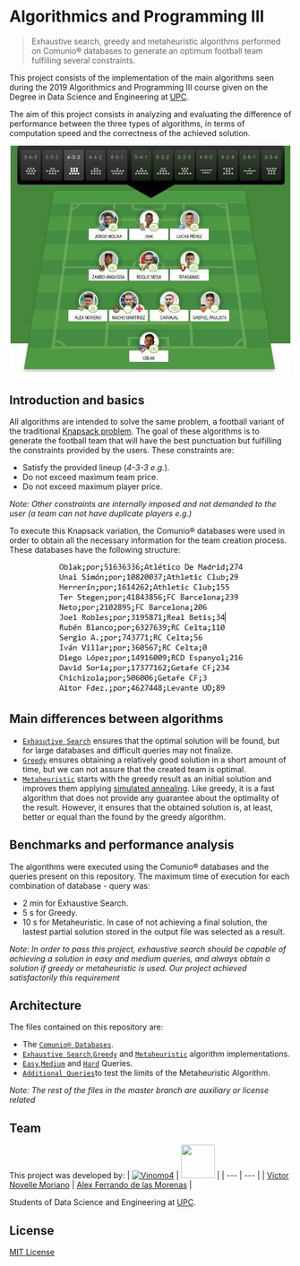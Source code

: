 # Algorithmics and Programming III

>Exhaustive search, greedy and metaheuristic algorithms performed on Comunio® databases to generate an optimum football team fulfilling several constraints.

This project consists of the implementation of the main algorithms seen during the 2019 Algorithmics and Programming III course given on the Degree in Data Science and Engineering at [UPC](https://www.upc.edu/ca).

The aim of this project consists in analyzing and evaluating the difference of performance between the three types of algorithms, in terms of computation speed and the correctness of the achieved solution.

<p align="center">
  <img src='README Images/comunio.jpg'/ width = 500>
</p>

## Introduction and basics

All algorithms are intended to solve the same problem, a football variant of the traditional [Knapsack problem](https://en.wikipedia.org/wiki/Knapsack_problem).
The goal of these algorithms is to generate the football team that will have the best punctuation but fulfilling the constraints provided by the users. These constraints are:

* Satisfy the provided lineup (*4-3-3 e.g.*).
* Do not exceed maximum team price.
* Do not exceed maximum player price.

*Note: Other constraints are internally imposed and not demanded to the user (a team can not have duplicate players e.g.)*

To execute this Knapsack variation, the Comunio® databases were used in order to obtain all the necessary information for the team creation process.
These databases have the following structure:

<p align="center">
  <img src='README Images/database_structure.png'/>
</p>

## Main differences between algorithms

* [`Exhasutive Search`](./exhaustive_search.cc) ensures that the optimal solution will be found, but for large databases and difficult queries may not finalize.
* [`Greedy`](./greedy.cc) ensures obtaining a relatively good solution in a short amount of time, but we can not assure that the created team is optimal.
* [`Metaheuristic`](./metaheuristic.cc) starts with the greedy result as an initial solution and improves them applying [simulated annealing](https://en.wikipedia.org/wiki/Simulated_annealing). Like greedy, it is a fast algorithm that does not provide any guarantee about the optimality of the result. However, it ensures that the obtained solution is, at least, better or equal than the found by the greedy algorithm.

## Benchmarks and performance analysis

The algorithms were executed using the Comunio® databases and the queries present on this repository. The maximum time of execution for each combination of database - query was:
* 2 min for Exhaustive Search.
* 5 s for Greedy.
* 10 s for Metaheuristic.
In case of not achieving a final solution, the lastest partial solution stored in the output file was selected as a result.

*Note: In order to pass this project, exhaustive search should be capable of achieving a solution in easy and medium queries, and always obtain a solution if greedy or metaheuristic is used. Our project achieved satisfactorily this requirement*

## Architecture

The files contained on this repository are:
* The [`Comunio® Databases`](./Databases).
* [`Exhaustive Search`](./exhaustive_search.cc),[`Greedy`](./greedy.cc) and [`Metaheuristic`](./metaheuristic.cc) algorithm implementations.
* [`Easy`](./Easy_Queries),[`Medium`](./Medium_Queries) and [`Hard`](./Hard_Queries) Queries.
* [`Additional Queries`](./Additional_Queries)to test the limits of the Metaheuristic Algorithm.

*Note: The rest of the files in the master branch are auxiliary or license related*

## Team

This project was developed by:
| [![Vinomo4](https://avatars2.githubusercontent.com/u/49389601?s=60&v=4)](https://github.com/Vinomo4) | [<img src="https://avatars2.githubusercontent.com/u/43076234?s=10&v=4" width="60" height="60" />](https://github.com/Naxel100) |
| --- | --- |
| [Victor Novelle Moriano](https://github.com/Vinomo4) | [Alex Ferrando de las Morenas](https://github.com/Naxel100) |


Students of Data Science and Engineering at [UPC](https://www.upc.edu/ca).

## License

[MIT License](./LICENSE)
